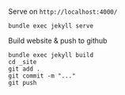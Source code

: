 Serve on `http://localhost:4000/`
```
bundle exec jekyll serve
```

Build website & push to github
```
bundle exec jekyll build
cd _site
git add .
git commit -m "..."
git push
```

